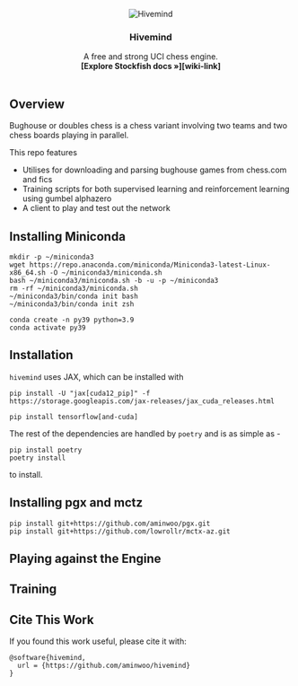 <div align="center">

  ![Hivemind](https://github.com/aminwoo/hivemind/assets/124148472/6aaf5e88-0ab7-4077-a16d-ea0b7d11886b)

  <h3>Hivemind</h3>

  A free and strong UCI chess engine.
  <br>
  <strong>[Explore Stockfish docs »][wiki-link]</strong>
  <br>
  <br>

</div>

## Overview
Bughouse or doubles chess is a chess variant involving two teams and two chess boards playing in parallel. 

This repo features 
* Utilises for downloading and parsing bughouse games from chess.com and fics
* Training scripts for both supervised learning and reinforcement learning using gumbel alphazero
* A client to play and test out the network

## Installing Miniconda

```
mkdir -p ~/miniconda3
wget https://repo.anaconda.com/miniconda/Miniconda3-latest-Linux-x86_64.sh -O ~/miniconda3/miniconda.sh
bash ~/miniconda3/miniconda.sh -b -u -p ~/miniconda3
rm -rf ~/miniconda3/miniconda.sh
~/miniconda3/bin/conda init bash
~/miniconda3/bin/conda init zsh

conda create -n py39 python=3.9
conda activate py39
```

## Installation

`hivemind` uses JAX, which can be installed with 
```
pip install -U "jax[cuda12_pip]" -f https://storage.googleapis.com/jax-releases/jax_cuda_releases.html
```
```
pip install tensorflow[and-cuda]
```
The rest of the dependencies are handled by `poetry` and is as simple as - 
```
pip install poetry
poetry install 
```
to install. 

## Installing pgx and mctz 

```
pip install git+https://github.com/aminwoo/pgx.git
pip install git+https://github.com/lowrollr/mctx-az.git
```

## Playing against the Engine

## Training


## Cite This Work
If you found this work useful, please cite it with:
```
@software{hivemind,
  url = {https://github.com/aminwoo/hivemind}
}
```
